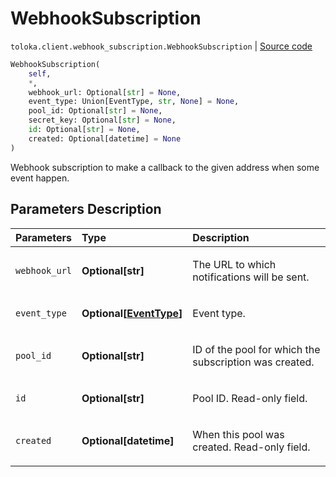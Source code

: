 # WebhookSubscription
`toloka.client.webhook_subscription.WebhookSubscription` | [Source code](https://github.com/Toloka/toloka-kit/blob/v1.2.0.post1/src/client/webhook_subscription.py#L11)

```python
WebhookSubscription(
    self,
    *,
    webhook_url: Optional[str] = None,
    event_type: Union[EventType, str, None] = None,
    pool_id: Optional[str] = None,
    secret_key: Optional[str] = None,
    id: Optional[str] = None,
    created: Optional[datetime] = None
)
```

Webhook subscription to make a callback to the given address when some event happen.

## Parameters Description

| Parameters | Type | Description |
| :----------| :----| :-----------|
`webhook_url`|**Optional\[str\]**|<p>The URL to which notifications will be sent.</p>
`event_type`|**Optional\[[EventType](toloka.client.webhook_subscription.WebhookSubscription.EventType.md)\]**|<p>Event type.</p>
`pool_id`|**Optional\[str\]**|<p>ID of the pool for which the subscription was created.</p>
`id`|**Optional\[str\]**|<p>Pool ID. Read-only field.</p>
`created`|**Optional\[datetime\]**|<p>When this pool was created. Read-only field.</p>

